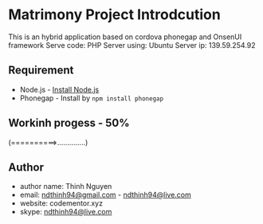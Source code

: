 Matrimony Project Introdcution
====

This is an hybrid application based on cordova phonegap and OnsenUI framework
Serve code: PHP
Server using: Ubuntu
Server ip: 139.59.254.92

## Requirement

 * Node.js - [Install Node.js](http://nodejs.org)
 * Phonegap - Install by `npm install phonegap`

## Workinh progess - 50%

(==========>..............)

## Author
- author name: Thinh Nguyen
- email: ndthinh94@gmail.com - ndthinh94@live.com
- website: codementor.xyz
- skype: ndthinh94@live.com
